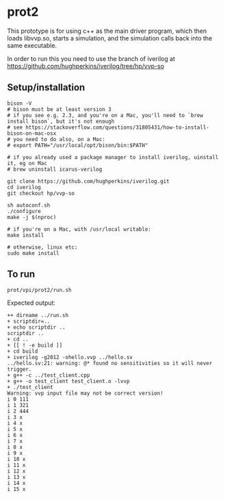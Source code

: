 # prot2

This prototype is for using c++ as the main driver program, which then loads libvvp.so, starts a simulation, and the simulation calls back into the same executable.

In order to run this you need to use the branch of iverilog at https://github.com/hughperkins/iverilog/tree/hp/vvp-so

## Setup/installation

```
bison -V
# bison must be at least version 3
# if you see e.g. 2.3, and you're on a Mac, you'll need to `brew install bison`, but it's not enough
# see https://stackoverflow.com/questions/31805431/how-to-install-bison-on-mac-osx
# you need to do also, on a Mac:
# export PATH="/usr/local/opt/bison/bin:$PATH"

# if you already used a package manager to install iverilog, uinstall it, eg on Mac
# brew uninstall icarus-verilog

git clone https://github.com/hughperkins/iverilog.git
cd iverilog
git checkout hp/vvp-so

sh autoconf.sh
./configure
make -j $(nproc)

# if you're on a Mac, with /usr/local writable:
make install

# otherwise, linux etc:
sudo make install
```

## To run

```
prot/vpi/prot2/run.sh
```

Expected output:
```
++ dirname ../run.sh
+ scriptdir=..
+ echo scriptdir ..
scriptdir ..
+ cd ..
+ [[ ! -e build ]]
+ cd build
+ iverilog -g2012 -ohello.vvp ../hello.sv
../hello.sv:21: warning: @* found no sensitivities so it will never trigger.
+ g++ -c ../test_client.cpp
+ g++ -o test_client test_client.o -lvvp
+ ./test_client
Warning: vvp input file may not be correct version!
i 0 111
i 1 321
i 2 444
i 3 x
i 4 x
i 5 x
i 6 x
i 7 x
i 8 x
i 9 x
i 10 x
i 11 x
i 12 x
i 13 x
i 14 x
i 15 x
```
